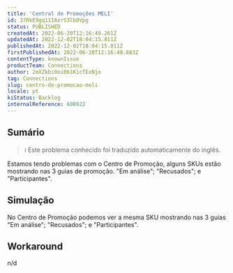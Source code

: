 ```yaml
---
title: 'Central de Promoções MELI'
id: 37RkE9gq11IAzrS3lb0Vpg
status: PUBLISHED
createdAt: 2022-06-20T12:16:49.261Z
updatedAt: 2022-12-02T18:04:15.811Z
publishedAt: 2022-12-02T18:04:15.811Z
firstPublishedAt: 2022-06-20T12:16:49.883Z
contentType: knownIssue
productTeam: Connections
author: 2mXZkbi0oi061KicTExNjo
tag: Connections
slug: centro-de-promocao-meli
locale: pt
kiStatus: Backlog
internalReference: 600922
---
```


## Sumário

>ℹ️ Este problema conhecido foi traduzido automaticamente do inglês.



Estamos tendo problemas com o Centro de Promoção, alguns SKUs estão mostrando nas 3 guias de promoção. "Em análise"; "Recusados"; e "Participantes".



## Simulação



No Centro de Promoção podemos ver a mesma SKU mostrando nas 3 guias "Em análise"; "Recusados"; e "Participantes".



## Workaround


n/d

